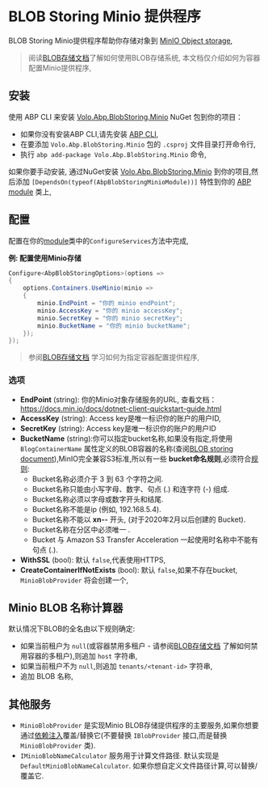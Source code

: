 # BLOB Storing Minio 提供程序

BLOB Storing Minio提供程序帮助你存储对象到 [MinIO Object storage](https://min.io/),

> 阅读[BLOB存储文档](Blob-Storing.md)了解如何使用BLOB存储系统, 本文档仅介绍如何为容器配置Minio提供程序,

## 安装

使用 ABP CLI 来安装 [Volo.Abp.BlobStoring.Minio](https://www.nuget.org/packages/Volo.Abp.BlobStoring.Minio) NuGet 包到你的项目：

* 如果你没有安装ABP CLI,请先安装 [ABP CLI](https://docs.abp.io/en/abp/latest/CLI),
* 在要添加 `Volo.Abp.BlobStoring.Minio` 包的 `.csproj` 文件目录打开命令行,
* 执行 `abp add-package Volo.Abp.BlobStoring.Minio` 命令,

如果你要手动安装, 通过NuGet安装 [Volo.Abp.BlobStoring.Minio](https://www.nuget.org/packages/Volo.Abp.BlobStoring.Minio) 到你的项目,然后添加 `[DependsOn(typeof(AbpBlobStoringMinioModule))]` 特性到你的 [ABP module](Module-Development-Basics.md) 类上,

## 配置

配置在你的[module](Module-Development-Basics.md)类中的`ConfigureServices`方法中完成,

**例: 配置使用Minio存储**

````csharp
Configure<AbpBlobStoringOptions>(options =>
{
    options.Containers.UseMinio(minio =>
    {         
        minio.EndPoint = "你的 minio endPoint";
        minio.AccessKey = "你的 minio accessKey";
        minio.SecretKey = "你的 minio secretKey";
        minio.BucketName = "你的 minio bucketName";                    
    });
});
````

> 参阅[BLOB存储文档](Blob-Storing.md) 学习如何为指定容器配置提供程序,

### 选项

* **EndPoint** (string): 你的Minio对象存储服务的URL, 查看文档：https://docs.min.io/docs/dotnet-client-quickstart-guide.html
* **AccessKey** (string): Access key是唯一标识你的账户的用户ID, 
* **SecretKey** (string): Access key是唯一标识你的账户的用户ID
* **BucketName** (string):你可以指定bucket名称,如果没有指定,将使用 `BlogContainerName` 属性定义的BLOB容器的名称(查阅[BLOB storing document](Blob-Storing.md)),MinIO完全兼容S3标准,所以有一些 **bucket命名规则**,必须符合[规则](https://docs.aws.amazon.com/AmazonS3/latest/dev/BucketRestrictions.html):
    * Bucket名称必须介于 3 到 63 个字符之间.
    * Bucket名称只能由小写字母、数字、句点 (.) 和连字符 (-) 组成.
    * Bucket名称必须以字母或数字开头和结尾.
    * Bucket名称不能是ip (例如, 192.168.5.4).
    * Bucket名称不能以 **xn--** 开头, (对于2020年2月以后创建的 Bucket).
    * Bucket名称在分区中必须唯一 .
    * Bucket 与 Amazon S3 Transfer Acceleration 一起使用时名称中不能有句点 (.).
* **WithSSL** (bool): 默认 `false`,代表使用HTTPS,
* **CreateContainerIfNotExists** (bool): 默认 `false`,如果不存在bucket, `MinioBlobProvider` 将会创建一个,


## Minio BLOB 名称计算器

默认情况下BLOB的全名由以下规则确定:

* 如果当前租户为 `null`(或容器禁用多租户 - 请参阅[BLOB存储文档](Blob-Storing.md) 了解如何禁用容器的多租户),则追加 `host` 字符串,
* 如果当前租户不为 `null`,则追加 `tenants/<tenant-id>` 字符串,
* 追加 BLOB 名称,

## 其他服务

* `MinioBlobProvider` 是实现Minio BLOB存储提供程序的主要服务,如果你想要通过[依赖注入](Dependency-Injection.md)覆盖/替换它(不要替换 `IBlobProvider` 接口,而是替换 `MinioBlobProvider` 类).
* `IMinioBlobNameCalculator` 服务用于计算文件路径. 默认实现是 `DefaultMinioBlobNameCalculator`. 如果你想自定义文件路径计算,可以替换/覆盖它.
